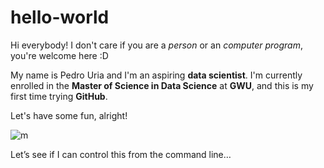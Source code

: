 # hello-world

Hi everybody! I don't care if you are a *person* or an *computer program*, you're welcome here :D

My name is Pedro Uria and I'm an aspiring **data scientist**. I'm currently enrolled in the **Master of Science in Data Science** at **GWU**, and this is my first time trying **GitHub**. 

Let's have some fun, alright! 

![m](https://media.giphy.com/media/11clOWGCHzWG7C/giphy.gif)

Let’s see if I can control this from the command line…

